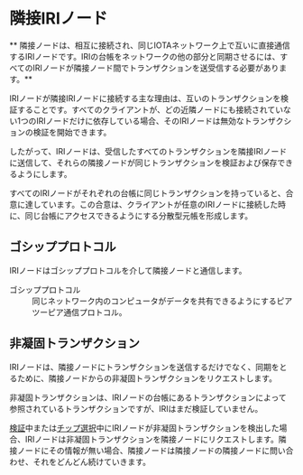 # 隣接IRIノード
<!-- # Neighbor IRI node -->

** 隣接ノードは、相互に接続され、同じIOTAネットワーク上で互いに直接通信するIRIノードです。IRIの台帳をネットワークの他の部分と同期させるには、すべてのIRIノードが隣接ノード間でトランザクションを送受信する必要があります。**
<!-- **Neighbors are IRI nodes that are mutually connected and that communicate directly with each other on the same IOTA network. To synchronize their ledgers with the rest of the network, all IRI nodes must send and receive transactions among their neighbors.** -->

IRIノードが隣接IRIノードに接続する主な理由は、互いのトランザクションを検証することです。すべてのクライアントが、どの近隣ノードにも接続されていない1つのIRIノードだけに依存している場合、そのIRIノードは無効なトランザクションの検証を開始できます。
<!-- The primary reason that IRI nodes connect to neighbor IRI nodes is to validate each other's transactions. If all clients relied on only one IRI node, which wasn't connected to any neighbors, that IRI node could start validating invalid transactions. -->

したがって、IRIノードは、受信したすべてのトランザクションを隣接IRIノードに送信して、それらの隣接ノードが同じトランザクションを検証および保存できるようにします。
<!-- Therefore, IRI nodes send all transactions that they receive to their neighbor IRI nodes so that those neighbors can validate and store the same transactions. -->

すべてのIRIノードがそれぞれの台帳に同じトランザクションを持っていると、合意に達しています。この合意は、クライアントが任意のIRIノードに接続した時に、同じ台帳にアクセスできるようにする分散型元帳を形成します。
<!-- When all IRI nodes have the same transactions in their ledgers, they have reached a consensus. This consensus forms the distributed ledger that allows clients to connect to any IRI node and have access to the same ledger. -->

## ゴシッププロトコル
<!-- ## Gossip protocol -->

IRIノードはゴシッププロトコルを介して隣接ノードと通信します。
<!-- IRI nodes communicate with their neighbors through a gossip protocol. -->

<dl><dt>ゴシッププロトコル</dt><dd>同じネットワーク内のコンピュータがデータを共有できるようにするピアツーピア通信プロトコル。</dd></dl>
<!-- <dl><dt>gossip protocol</dt><dd>A peer-to-peer communication protocol that allows computers in the same network to share data.</dd></dl> -->

## 非凝固トランザクション
<!-- ## Non-solid transactions -->

IRIノードは、隣接ノードにトランザクションを送信するだけでなく、同期をとるために、隣接ノードからの非凝固トランザクションをリクエストします。
<!-- As well as sending transactions to neighbors, IRI nodes request non-solid transactions from its neighbors in order to become synchronized. -->

非凝固トランザクションは、IRIノードの台帳にあるトランザクションによって参照されているトランザクションですが、IRIはまだ検証していません。
<!-- A non-solid transaction is one that is referenced by a transaction in an IRI node's ledger, but that the IRI has not yet validated. -->

[検証](../concepts/transaction-validation.md)中または[チップ選択](root://node-software/0.1/iri/concepts/tip-selection.md)中にIRIノードが非凝固トランザクションを検出した場合、IRIノードは非凝固トランザクションを隣接ノードにリクエストします。隣接ノードにその情報が無い場合、隣接ノードは隣接ノードの隣接ノードに問い合わせ、それをどんどん続けていきます。
<!-- If an IRI node sees a non-solid transaction during [validation](../concepts/transaction-validation.md) or [tip selection](root://node-software/0.1/iri/concepts/tip-selection.md), the IRI node asks its neighbors for it, and if its neighbors are missing the information, those neighbors will ask their neighbors, and so on. -->
